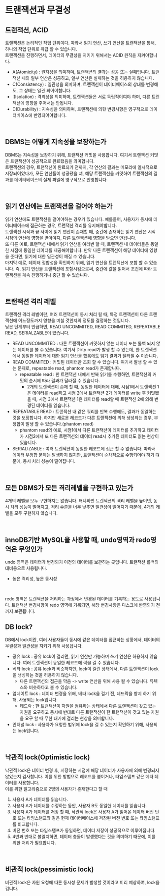 # 트랜잭션과 무결성

## 트랜잭션, ACID

트랜잭션은 논리적인 작업 단위이다. 따라서 읽기 연산, 쓰기 연산을 트랜잭션을 통해, 하나의 작업 단위로 취급 할 수 있습니다.<br/>
트랜잭션을 진행하면서, 데이터의 무결성을 지키기 위해서는 ACID 원칙을 지켜야합니다.<br/>
- A(Atomicity) : 원자성을 의미하며, 트랜잭션의 결과는 성공 또는 실패입니다. 트랜잭션 내의 일부 연산은 성공하고, 일부 연산은 실패하는 것을 허용하지 않습니다.
- C(Consistency) : 일관성을 의미하며, 트랜잭션이 데이터베이스의 상태를 변경해도, 그 상태는 일관 되어야합니다.
- I(Isolation) : 격리성을 의미하며, 트랜잭션들은 서로 독립적이여야 하며, 다른 트랜잭션에 영향을 주어서는 안됩니다.
- D(Durability) : 지속성을 의미하며, 트랜잭션에 의햔 변경사항은 영구적으로 데이터베이스에 반영되어야합니다.

<br/>

## DBMS는 어떻게 지속성을 보장하는가

DBMS는 지속성을 보장하기 위해, 트랜잭션 커밋을 사용합니다. 여기서 트랜잭션 커밋은 트랜잭션이 성공적으로 완료됐음을 의미합니다.<br/> 
트랜잭션의 경우, 트랜잭션이 완료되기 전까지, 각 연산의 결과는 메모리에 일시적으로 저장되어있다가, 모든 연산들이 성공됐을 떄, 해당 트랜잭션을 커밋하여 트랜잭션의 결과를 데이터베이스의 실제 파일에 영구적으로 반영합니다.<br/>

<br/>

## 읽기 연산에는 트랜잭션을 걸어야 하는가

읽기 연산에도 트랜잭션을 걸어야하는 경우가 있습니다. 예를들어, 사용자가 동시에 데이터베이스에 접근하는 경우, 트랜잭션 격리를 유지해야합니다.<br/>
트랜잭션 시작과 끝 사이에 읽기 연산이 존재할 때, 중간에 존재하는 읽기 연산은 시작 시점의 연산에 영향을 받아야지, 다른 트랜잭션에 영향을 받으면 안됩니다.<br/>
또 다른 예로, 트랜잭션 내에서 읽기 연산을 여러번 할 때, 트랜잭션 내 데이터들은 동일한 시점에 동일한 데이터를 제공해야합니다. 만약 다른 트랜잭션이 해당 데이터에 영향을 준다면, 읽기에 대한 일관성이 깨질 수 있습니다.<br/>
마지막 예로, 데이터 정합성을 확인하기 위해, 읽기 연산을 트랜잭션에 포함 할 수 있습니다. 즉, 읽기 연산을 트랜잭션에 포함시킴으로써, 중간에 값을 읽어서 조건에 따라 트랜잭션을 계속 진행하거나 중단 할 수 있습니다.<br/>

<br/>

## 트랜잭션 격리 레벨

트랜잭션 격리 레벨이란, 여러 트랜잭션이 동시 처리 될 때, 특정 트랜잭션이 다른 트랜잭션에 어느정도까지 영향을 미칠 것인지의 정도를 결정하는 것입니다.<br/>
낮은 단계부터 언급하면, READ UNCOMMITED, READ COMMITED, REPEATABLE READ, SERIALZABLE이 있습니다.
- READ UNCOMMITED : 다른 트랜잭션이 커밋하지 않는 데이터 또는 롤백 되지 않는 데이터를 볼 수 있습니다. 여기서 Dirty read가 발생 할 수 있는데, 한 트랜잭션에서 동일한 데이터에 대한 읽기 연산을 했음에도 읽기 결과가 달라질 수 이습니다.<br/>
- READ COMMITED : 커밋된 데이터만 조회 할 수 있습니다. 여기서 발생 할 수 있는 문제로, repeatable read, phantom read가 존재합니다. 
  - repeatable read : 한 트랜잭션 내에서 반복 읽기를 수행하면, 트랜잭션의 커밋의 순서에 따라 결과가 달라질 수 있습니다.
    - 2개의 트랜잭션이 존재 할 때, 동일한 데이터에 대해, 시점1에서 트랜잭션 1은 데이터를 read하고 시점 2에서 트랜잭션 2가 데이터를 write 후 커밋됐을 때, 시점 3에서 트랜잭션 1은 데이터를 read할 때 트랜잭션 2에 의해 변경된 데이터를 읽습니다.
- REPEATABLE READ : 트랜잭션 내 같은 쿼리를 반복 수행해도, 결과가 동일하는 것을 보장합니다. 하지만 새로운 레코드가 다른 트랜잭션에 의해 생성되는 경우, 부정합이 발생 할 수 있습니다.(phantom read)
  - phantom read의 예로, 시점1에서 다른 트랜잭션이 데이터를 추가하고 데이터가 시점2에서 또 다른 트랜잭션의 데이터 read시 추가된 데이터도 읽는 현상이 있습니다.
- SERIALIZABLE : 여러 트랜잭션이 동일한 레코드에 접근 할 수 없습니다. 따라서 데이터 부정합 문제는 발생하지 않지만, 트랜잭션이 순차적으로 수행되어야 하기 떄문에, 동시 처리 성능이 떨어집니다.

<br/>


## 모든 DBMS가 모든 격리레벨을 구현하고 있는가

4개의 레벨을 모두 구현하지는 않습니다. 왜냐하면 트랜잭션의 격리 레벨을 높이면, 동시 처리 성능이 떨어지고, 격리 수준을 너무 낮추면 일관성이 떨어지기 때문에, 4개의 레벨을 모두 구현하지 않습니다.

<br/>

## innoDB기반 MySQL을 사용할 때, undo영역과 redo영역은 무엇인가

undo 영역은 데이터가 변경되기 이전의 데이터를 보관하는 곳입니다. 트랜잭션 롤백의 대비용으로 사용됩니다.
- 높은 격리성, 높은 동시성

<br/>

redo 영역은 트랜잭션을 처리하는 과정에서 변경된 데이터를 기록하는 용도로 사용됩니다. 트랜잭션 변경사항이 redo 영역에 기록되면, 해당 변경사항은 디스크에 반영되기 전까지 보관됩니다. <br/>

## DB lock?

DB에서 lock이란, 여러 사용자들이 동시에 같은 데이터를 접근하는 상황에서, 데이터의 무결성과 일관성을 지키기 위해 사용됩니다.<br/>
- 공유 lock : 공유 lock이 걸리면, 읽기 연산만 가능하며 쓰기 연산은 허용하지 않습니다. 여러 트랜잭션이 동일한 레코드에 락을 걸 수 있습니다.
- 베타 lock : 공유 lock과 비슷하지만, lock이 걸린 상태에서, 다른 트랜잭션이 lock을 생성하는 것을 허용하지 않습니다. 
  - 다른 트랜잭션의 접근을 막음 -> write 연산을 위해 사용 될 수 있습니다. 뮤텍스와 비슷하다고 볼 수 있습니다.
- 업데이트 lock : 데이터 변경을 위해, 베타 lock을 걸기 전, 데드락을 방지 하기 위해, 사용되는 lock입니다.
  - 데드락 : 한 트랜잭션이 자원을 점유하는 상태에서 다른 트랜잭션이 갖고 있는 자원을 요구하고 동시에 반대로 다른 트랜잭션이 한 트랜잭션이 갖고 있는 자원을 요구 할 때 무한 대기에 걸리는 현상을 의미합니다.
- 인터널 lock : 사용자가 요청한 범위에 lock을 걸 수 있는지 확인하기 위해, 사용되는 lock입니다.

<br/>

## 낙관적 lock(Optimistic lock)
낙관적 lock은 데이터 변경 후, 저장하는 시점에 해당 데이터가 사용자에 의해 변경되지 않았는지 검사합니다. 이를 위한 방법으로 레코드를 붙이거나, 타임스탬프 같은 메타 데이터를 사용합니다.
<br/>
이를 위한 알고리즘으로 2명의 사용자가 존재한다고 할 때
1. 사용자 A가 데이터를 읽습니다.
2. 사용자 A가 데이터를 수정하는 동안, 사용자 B도 동일한 데이터를 읽습니다.
3. 사용자 A가 데이터를 저장 할 때, 낙관적 lock은 사용자 A가 읽어온 데이터 버전 번호 또는 타임스탬프와 같은 현재 데이터베이스에 저장된 버전 번호 또는 타임스탬프를 비교합니다.
4. 버전 번호 또는 타임스탬프가 동일하면, 데이터 저장이 성공적으로 이루어집니다.
5. 4번과 반대로 불일치하면, 데이터 충돌이 발생했다는 것을 의미하기 때문에, 이를 위한 처리가 필요합니다.

<br/>

## 비관적 lock(pessimistic lock)
비관적 lock은 자원 요청에 따른 동시성 문제가 발생할 것이라고 미리 예상하여, lock을 겁니다.

